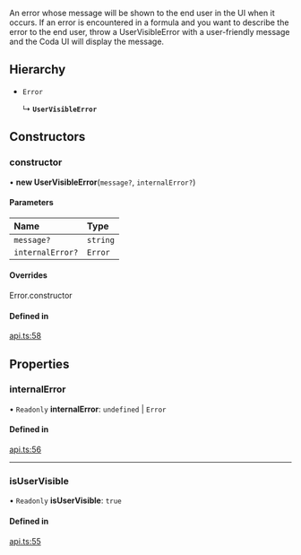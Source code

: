 An error whose message will be shown to the end user in the UI when it occurs.
If an error is encountered in a formula and you want to describe the error
to the end user, throw a UserVisibleError with a user-friendly message
and the Coda UI will display the message.

## Hierarchy

- `Error`

  ↳ **`UserVisibleError`**

## Constructors

### constructor

• **new UserVisibleError**(`message?`, `internalError?`)

#### Parameters

| Name | Type |
| :------ | :------ |
| `message?` | `string` |
| `internalError?` | `Error` |

#### Overrides

Error.constructor

#### Defined in

[api.ts:58](https://github.com/coda/packs-sdk/blob/main/api.ts#L58)

## Properties

### internalError

• `Readonly` **internalError**: `undefined` \| `Error`

#### Defined in

[api.ts:56](https://github.com/coda/packs-sdk/blob/main/api.ts#L56)

___

### isUserVisible

• `Readonly` **isUserVisible**: ``true``

#### Defined in

[api.ts:55](https://github.com/coda/packs-sdk/blob/main/api.ts#L55)
